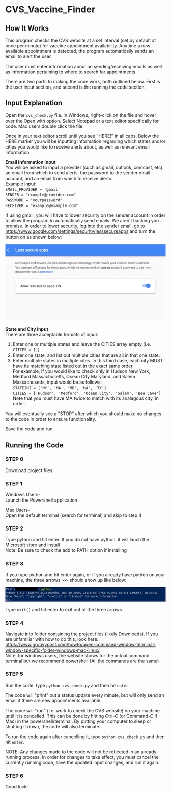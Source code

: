 # CVS_Vaccine_Finder

## How It Works

This program checks the CVS website at a set interval (set by default at once per minute) for vaccine appointment availability. 
Anytime a new available appointment is detected, the program automatically sends an email to alert the user.

The user must enter information about an sending/receiving emails as well as information pertaining to where to search for appointments.

There are two parts to making the code work, both outlined below. First is the user input section, and second is the running the code section.


## Input Explanation

Open the `cvs_check.py` file.
In Windows, right-click on the file and hover over the Open with option. Select Notepad or a text editor specifically for code.
Mac users double click the file.

Once in your text editor scroll until you see "HERE!" in all caps.
Below the HERE marker you will be inputting information regarding which states and/or cities you would like to receive alerts about, as well as relevant email information.

**Email Information Input**<br>
You will be asked to input a provider (such as gmail, outlook, comcast, etc), an email from which to send alerts, the password to the sender email account, and an email from which to receive alerts.
<br>Example input:<br>
`EMAIL_PROVIDER = 'gmail'`<br>
`SENDER = "example@provider.com"`<br>
`PASSWORD = "yourpassword"`<br>
`RECEIVER = "example@example.com"`<br>

If using gmail, you will have to lower security on the sender account in order to allow the program to automatically send emails.  We aren't hacking you ... promise.
In order to lower security, log into the sender email, go to https://www.google.com/settings/security/lesssecureapps and turn the button on as shown below:

<img src = 'images/secure_apps.png'>

**State and City Input**<br>
There are three acceptable formats of input:
1. Enter one or multiple states and leave the CITIES array empty (i.e. `CITIES = []`)
2. Enter one state, and list out multiple cities that are all in that one state.
3. Enter multiple states in multiple cites. In this third case, each city MUST have its matching state listed out in the exact same order.<br>
For example, if you would like to check only in Hudson New York, Medford Massachusetts, Ocean City Maryland, and Salem Massachusetts, input would be as follows:<br>
`STATEINI = ['NY', 'MA', 'MD', 'MA', 'TX']`<br>
`CITIES = ['Hudson', 'Medford', 'Ocean City', 'Salem', 'Bee Cave']`<br>
Note that you must have MA twice to match with its analagous city, in order. 

You will eventually see a "STOP" after which you should make no changes to the code in order to ensure functionality.

Save the code and run.


## Running the Code

### STEP 0
Download project files.

### STEP 1
Windows Users- <br>
Launch the Powershell application

Mac Users- <br>
Open the default terminal (search for terminal) and skip to step 4


### STEP 2
Type python and hit enter. If you do not have python, it will lauch the Microsoft store and install <br>
Note: Be sure to check the add to PATH option if installing

### STEP 3
If you type python and hit enter again, or if you already have python on your machine, the three arrows `>>>` should show up like below:

<img src = 'images/python_installed.png'>

Type `exit()` and hit enter to exit out of the three arrows


### STEP 4 
Navigate into folder containing the project files (likely Downloads).
If you are unfamiliar with how to do this, look here:
https://www.groovypost.com/howto/open-command-window-terminal-window-specific-folder-windows-mac-linux/ <br>
Note: for windows users, the website shows for the actual command terminal but we recommend powershell (All the commands are the same)

### STEP 5
Run the code: type `python cvs_check.py` and then hit `enter`.

The code will "print" out a status update every minute, but will only send an email if there are new appointments available.

The code will "run" (i.e. work to check the CVS website) on your machine until it is cancelled. This can be done by hitting Ctrl-C (or Command-C if Mac) in the powershell/terminal. By putting your computer to sleep or shutting it down, the code will also terminate.

To run the code again after cancelling it, type `python cvs_check.py` and then hit `enter`.

NOTE: Any changes made to the code will not be reflected in an already-running process. In order for changes to take effect, you must cancel the currently running code, save the updated input changes, and run it again.

### STEP 6
Good luck!
